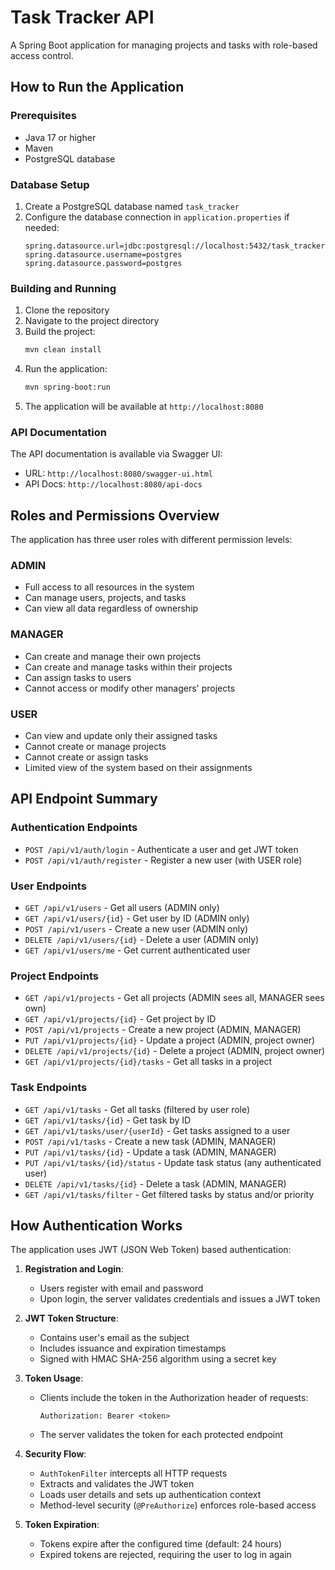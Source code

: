 # Task Tracker API

A Spring Boot application for managing projects and tasks with role-based access control.

## How to Run the Application

### Prerequisites
- Java 17 or higher
- Maven
- PostgreSQL database

### Database Setup
1. Create a PostgreSQL database named `task_tracker`
2. Configure the database connection in `application.properties` if needed:
   ```properties
   spring.datasource.url=jdbc:postgresql://localhost:5432/task_tracker
   spring.datasource.username=postgres
   spring.datasource.password=postgres
   ```

### Building and Running
1. Clone the repository
2. Navigate to the project directory
3. Build the project:
   ```bash
   mvn clean install
   ```
4. Run the application:
   ```bash
   mvn spring-boot:run
   ```
5. The application will be available at `http://localhost:8080`

### API Documentation
The API documentation is available via Swagger UI:
- URL: `http://localhost:8080/swagger-ui.html`
- API Docs: `http://localhost:8080/api-docs`

## Roles and Permissions Overview

The application has three user roles with different permission levels:

### ADMIN
- Full access to all resources in the system
- Can manage users, projects, and tasks
- Can view all data regardless of ownership

### MANAGER
- Can create and manage their own projects
- Can create and manage tasks within their projects
- Can assign tasks to users
- Cannot access or modify other managers' projects

### USER
- Can view and update only their assigned tasks
- Cannot create or manage projects
- Cannot create or assign tasks
- Limited view of the system based on their assignments

## API Endpoint Summary

### Authentication Endpoints
- `POST /api/v1/auth/login` - Authenticate a user and get JWT token
- `POST /api/v1/auth/register` - Register a new user (with USER role)

### User Endpoints
- `GET /api/v1/users` - Get all users (ADMIN only)
- `GET /api/v1/users/{id}` - Get user by ID (ADMIN only)
- `POST /api/v1/users` - Create a new user (ADMIN only)
- `DELETE /api/v1/users/{id}` - Delete a user (ADMIN only)
- `GET /api/v1/users/me` - Get current authenticated user

### Project Endpoints
- `GET /api/v1/projects` - Get all projects (ADMIN sees all, MANAGER sees own)
- `GET /api/v1/projects/{id}` - Get project by ID
- `POST /api/v1/projects` - Create a new project (ADMIN, MANAGER)
- `PUT /api/v1/projects/{id}` - Update a project (ADMIN, project owner)
- `DELETE /api/v1/projects/{id}` - Delete a project (ADMIN, project owner)
- `GET /api/v1/projects/{id}/tasks` - Get all tasks in a project

### Task Endpoints
- `GET /api/v1/tasks` - Get all tasks (filtered by user role)
- `GET /api/v1/tasks/{id}` - Get task by ID
- `GET /api/v1/tasks/user/{userId}` - Get tasks assigned to a user
- `POST /api/v1/tasks` - Create a new task (ADMIN, MANAGER)
- `PUT /api/v1/tasks/{id}` - Update a task (ADMIN, MANAGER)
- `PUT /api/v1/tasks/{id}/status` - Update task status (any authenticated user)
- `DELETE /api/v1/tasks/{id}` - Delete a task (ADMIN, MANAGER)
- `GET /api/v1/tasks/filter` - Get filtered tasks by status and/or priority

## How Authentication Works

The application uses JWT (JSON Web Token) based authentication:

1. **Registration and Login**:
   - Users register with email and password
   - Upon login, the server validates credentials and issues a JWT token

2. **JWT Token Structure**:
   - Contains user's email as the subject
   - Includes issuance and expiration timestamps
   - Signed with HMAC SHA-256 algorithm using a secret key

3. **Token Usage**:
   - Clients include the token in the Authorization header of requests:
     ```
     Authorization: Bearer <token>
     ```
   - The server validates the token for each protected endpoint

4. **Security Flow**:
   - `AuthTokenFilter` intercepts all HTTP requests
   - Extracts and validates the JWT token
   - Loads user details and sets up authentication context
   - Method-level security (`@PreAuthorize`) enforces role-based access

5. **Token Expiration**:
   - Tokens expire after the configured time (default: 24 hours)
   - Expired tokens are rejected, requiring the user to log in again